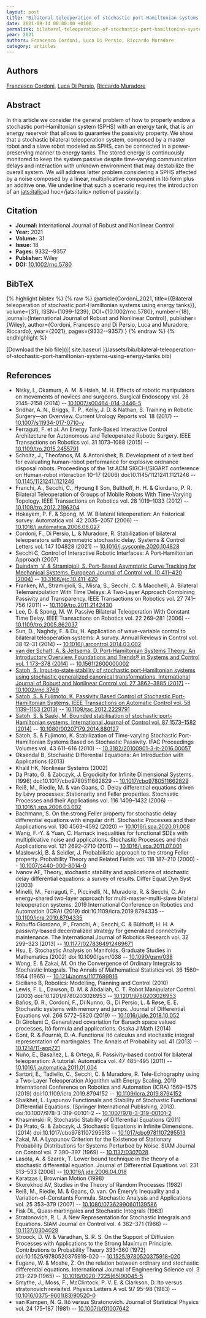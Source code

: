 ```yaml
---
layout: post
title: "Bilateral teleoperation of stochastic port‐Hamiltonian systems using energy tanks"
date: 2021-09-14 00:00:00 +0100
permalink: bilateral-teleoperation-of-stochastic-port-hamiltonian-systems-using-energy-tanks
year: 2021
authors: Francesco Cordoni, Luca Di Persio, Riccardo Muradore
category: articles
---
```

 
## Authors
[Francesco Cordoni](authors/francesco-giuseppe-cordoni), [Luca Di Persio](authors/luca-di-persio), [Riccardo Muradore](authors/riccardo-muradore)
 
## Abstract
In this article we consider the general problem of how to properly endow a stochastic port‐Hamiltonian system (SPHS) with an energy tank, that is an energy reservoir that allows to guarantee the passivity property. We show that a stochastic bilateral teleoperation system, composed by a master robot and a slave robot modeled as SPHS, can be connected in a power‐preserving manner to energy tanks. The stored energy is continuously monitored to keep the system passive despite time‐varying communication delays and interaction with unknown environment that may destabilize the overall system. We will address latter problem considering a SPHS affected by a noise composed by a linear, multiplicative component in Itô form plus an additive one. We underline that such a scenario requires the introduction of an <jats:italic>ad hoc</jats:italic> notion of passivity.
 
## Citation
- **Journal:** International Journal of Robust and Nonlinear Control
- **Year:** 2021
- **Volume:** 31
- **Issue:** 18
- **Pages:** 9332--9357
- **Publisher:** Wiley
- **DOI:** [10.1002/rnc.5780](https://doi.org/10.1002/rnc.5780)
 
## BibTeX
{% highlight bibtex %}
{% raw %}
@article{Cordoni_2021,
  title={{Bilateral teleoperation of stochastic port‐Hamiltonian systems using energy tanks}},
  volume={31},
  ISSN={1099-1239},
  DOI={10.1002/rnc.5780},
  number={18},
  journal={International Journal of Robust and Nonlinear Control},
  publisher={Wiley},
  author={Cordoni, Francesco and Di Persio, Luca and Muradore, Riccardo},
  year={2021},
  pages={9332--9357}
}
{% endraw %}
{% endhighlight %}
 
[Download the bib file]({{ site.baseurl }}/assets/bib/bilateral-teleoperation-of-stochastic-port-hamiltonian-systems-using-energy-tanks.bib)
 
## References
- Nisky, I., Okamura, A. M. & Hsieh, M. H. Effects of robotic manipulators on movements of novices and surgeons. Surgical Endoscopy vol. 28 2145–2158 (2014) -- [10.1007/s00464-014-3446-5](https://doi.org/10.1007/s00464-014-3446-5)
- Sridhar, A. N., Briggs, T. P., Kelly, J. D. & Nathan, S. Training in Robotic Surgery—an Overview. Current Urology Reports vol. 18 (2017) -- [10.1007/s11934-017-0710-y](https://doi.org/10.1007/s11934-017-0710-y)
- Ferraguti, F. et al. An Energy Tank-Based Interactive Control Architecture for Autonomous and Teleoperated Robotic Surgery. IEEE Transactions on Robotics vol. 31 1073–1088 (2015) -- [10.1109/tro.2015.2455791](https://doi.org/10.1109/tro.2015.2455791)
- Scholtz, J., Theofanos, M. & Antonishek, B. Development of a test bed for evaluating human-robot performance for explosive ordnance disposal robots. Proceedings of the 1st ACM SIGCHI/SIGART conference on Human-robot interaction 10–17 (2006) doi:10.1145/1121241.1121246 -- [10.1145/1121241.1121246](https://doi.org/10.1145/1121241.1121246)
- Franchi, A., Secchi, C., Hyoung Il Son, Bulthoff, H. H. & Giordano, P. R. Bilateral Teleoperation of Groups of Mobile Robots With Time-Varying Topology. IEEE Transactions on Robotics vol. 28 1019–1033 (2012) -- [10.1109/tro.2012.2196304](https://doi.org/10.1109/tro.2012.2196304)
- Hokayem, P. F. & Spong, M. W. Bilateral teleoperation: An historical survey. Automatica vol. 42 2035–2057 (2006) -- [10.1016/j.automatica.2006.06.027](https://doi.org/10.1016/j.automatica.2006.06.027)
- Cordoni, F., Di Persio, L. & Muradore, R. Stabilization of bilateral teleoperators with asymmetric stochastic delay. Systems &amp; Control Letters vol. 147 104828 (2021) -- [10.1016/j.sysconle.2020.104828](https://doi.org/10.1016/j.sysconle.2020.104828)
- Secchi C, Control of Interactive Robotic Interfaces: A Port‐Hamiltonian Approach (2007)
- [Duindam, V. & Stramigioli, S. Port-Based Asymptotic Curve Tracking for Mechanical Systems. European Journal of Control vol. 10 411–420 (2004)](port-based-asymptotic-curve-tracking-for-mechanical-systems) -- [10.3166/ejc.10.411-420](https://doi.org/10.3166/ejc.10.411-420)
- Franken, M., Stramigioli, S., Misra, S., Secchi, C. & Macchelli, A. Bilateral Telemanipulation With Time Delays: A Two-Layer Approach Combining Passivity and Transparency. IEEE Transactions on Robotics vol. 27 741–756 (2011) -- [10.1109/tro.2011.2142430](https://doi.org/10.1109/tro.2011.2142430)
- Lee, D. & Spong, M. W. Passive Bilateral Teleoperation With Constant Time Delay. IEEE Transactions on Robotics vol. 22 269–281 (2006) -- [10.1109/tro.2005.862037](https://doi.org/10.1109/tro.2005.862037)
- Sun, D., Naghdy, F. & Du, H. Application of wave-variable control to bilateral teleoperation systems: A survey. Annual Reviews in Control vol. 38 12–31 (2014) -- [10.1016/j.arcontrol.2014.03.002](https://doi.org/10.1016/j.arcontrol.2014.03.002)
- [van der Schaft, A. & Jeltsema, D. Port-Hamiltonian Systems Theory: An Introductory Overview. Foundations and Trends® in Systems and Control vol. 1 173–378 (2014)](port-hamiltonian-systems-theory-an-introductory-overview) -- [10.1561/2600000002](https://doi.org/10.1561/2600000002)
- [Satoh, S. Input‐to‐state stability of stochastic port‐Hamiltonian systems using stochastic generalized canonical transformations. International Journal of Robust and Nonlinear Control vol. 27 3862–3885 (2017)](input-to-state-stability-of-stochastic-port-hamiltonian-systems-using-stochastic-generalized-canonical-transformations) -- [10.1002/rnc.3769](https://doi.org/10.1002/rnc.3769)
- [Satoh, S. & Fujimoto, K. Passivity Based Control of Stochastic Port-Hamiltonian Systems. IEEE Transactions on Automatic Control vol. 58 1139–1153 (2013)](passivity-based-control-of-stochastic-port-hamiltonian-systems) -- [10.1109/tac.2012.2229791](https://doi.org/10.1109/tac.2012.2229791)
- [Satoh, S. & Saeki, M. Bounded stabilisation of stochastic port-Hamiltonian systems. International Journal of Control vol. 87 1573–1582 (2014)](bounded-stabilisation-of-stochastic-port-hamiltonian-systems) -- [10.1080/00207179.2014.880127](https://doi.org/10.1080/00207179.2014.880127)
- Satoh, S. & Fujimoto, K. Stabilization of Time-varying Stochastic Port-Hamiltonian Systems Based on Stochastic Passivity. IFAC Proceedings Volumes vol. 43 611–616 (2010) -- [10.3182/20100901-3-it-2016.00057](https://doi.org/10.3182/20100901-3-it-2016.00057)
- Oksendal B, Stochastic Differential Equations: An Introduction with Applications (2013)
- Khalil HK, Nonlinear Systems (2002)
- Da Prato, G. & Zabczyk, J. Ergodicity for Infinite Dimensional Systems. (1996) doi:10.1017/cbo9780511662829 -- [10.1017/cbo9780511662829](https://doi.org/10.1017/cbo9780511662829)
- Reiß, M., Riedle, M. & van Gaans, O. Delay differential equations driven by Lévy processes: Stationarity and Feller properties. Stochastic Processes and their Applications vol. 116 1409–1432 (2006) -- [10.1016/j.spa.2006.03.002](https://doi.org/10.1016/j.spa.2006.03.002)
- Bachmann, S. On the strong Feller property for stochastic delay differential equations with singular drift. Stochastic Processes and their Applications vol. 130 4563–4592 (2020) -- [10.1016/j.spa.2020.01.008](https://doi.org/10.1016/j.spa.2020.01.008)
- Wang, F.-Y. & Yuan, C. Harnack inequalities for functional SDEs with multiplicative noise and applications. Stochastic Processes and their Applications vol. 121 2692–2710 (2011) -- [10.1016/j.spa.2011.07.001](https://doi.org/10.1016/j.spa.2011.07.001)
- Maslowski, B. & Seidler, J. Probabilistic approach to the strong Feller property. Probability Theory and Related Fields vol. 118 187–210 (2000) -- [10.1007/s440-000-8014-0](https://doi.org/10.1007/s440-000-8014-0)
- Ivanov AF, Theory, stochastic stability and applications of stochastic delay differential equations: a survey of results. Differ Equat Dyn Syst (2003)
- Minelli, M., Ferraguti, F., Piccinelli, N., Muradore, R. & Secchi, C. An energy-shared two-layer approach for multi-master-multi-slave bilateral teleoperation systems. 2019 International Conference on Robotics and Automation (ICRA) (2019) doi:10.1109/icra.2019.8794335 -- [10.1109/icra.2019.8794335](https://doi.org/10.1109/icra.2019.8794335)
- Robuffo Giordano, P., Franchi, A., Secchi, C. & Bülthoff, H. H. A passivity-based decentralized strategy for generalized connectivity maintenance. The International Journal of Robotics Research vol. 32 299–323 (2013) -- [10.1177/0278364912469671](https://doi.org/10.1177/0278364912469671)
- Hsu, E. Stochastic Analysis on Manifolds. Graduate Studies in Mathematics (2002) doi:10.1090/gsm/038 -- [10.1090/gsm/038](https://doi.org/10.1090/gsm/038)
- Wong, E. & Zakai, M. On the Convergence of Ordinary Integrals to Stochastic Integrals. The Annals of Mathematical Statistics vol. 36 1560–1564 (1965) -- [10.1214/aoms/1177699916](https://doi.org/10.1214/aoms/1177699916)
- Siciliano B, Robotics: Modelling, Planning and Control (2010)
- Lewis, F. L., Dawson, D. M. & Abdallah, C. T. Robot Manipulator Control. (2003) doi:10.1201/9780203026953 -- [10.1201/9780203026953](https://doi.org/10.1201/9780203026953)
- Baños, D. R., Cordoni, F., Di Nunno, G., Di Persio, L. & Røse, E. E. Stochastic systems with memory and jumps. Journal of Differential Equations vol. 266 5772–5820 (2019) -- [10.1016/j.jde.2018.10.052](https://doi.org/10.1016/j.jde.2018.10.052)
- Di Girolami C, Generalized covariation for Banach space valued processes, Itô formula and applications. Osaka J Math (2014)
- Cont, R. & Fournié, D.-A. Functional Itô calculus and stochastic integral representation of martingales. The Annals of Probability vol. 41 (2013) -- [10.1214/11-aop721](https://doi.org/10.1214/11-aop721)
- Nuño, E., Basañez, L. & Ortega, R. Passivity-based control for bilateral teleoperation: A tutorial. Automatica vol. 47 485–495 (2011) -- [10.1016/j.automatica.2011.01.004](https://doi.org/10.1016/j.automatica.2011.01.004)
- Sartori, E., Tadiello, C., Secchi, C. & Muradore, R. Tele-Echography using a Two-Layer Teleoperation Algorithm with Energy Scaling. 2019 International Conference on Robotics and Automation (ICRA) 1569–1575 (2019) doi:10.1109/icra.2019.8794152 -- [10.1109/icra.2019.8794152](https://doi.org/10.1109/icra.2019.8794152)
- Shaikhet, L. Lyapunov Functionals and Stability of Stochastic Functional Differential Equations. (Springer International Publishing, 2013). doi:10.1007/978-3-319-00101-2 -- [10.1007/978-3-319-00101-2](https://doi.org/10.1007/978-3-319-00101-2)
- Khasminskii R, Stochastic Stability of Differential Equations (2011)
- Da Prato, G. & Zabczyk, J. Stochastic Equations in Infinite Dimensions. (2014) doi:10.1017/cbo9781107295513 -- [10.1017/cbo9781107295513](https://doi.org/10.1017/cbo9781107295513)
- Zakai, M. A Lyapunov Criterion for the Existence of Stationary Probability Distributions for Systems Perturbed by Noise. SIAM Journal on Control vol. 7 390–397 (1969) -- [10.1137/0307028](https://doi.org/10.1137/0307028)
- Lasota, A. & Szarek, T. Lower bound technique in the theory of a stochastic differential equation. Journal of Differential Equations vol. 231 513–533 (2006) -- [10.1016/j.jde.2006.04.018](https://doi.org/10.1016/j.jde.2006.04.018)
- Karatzas I, Brownian Motion (1998)
- Skorokhod AV, Studies in the Theory of Random Processes (1982)
- Reiß, M., Riedle, M. & Gaans, O. van. On Émery’s Inequality and a Variation-of-Constants Formula. Stochastic Analysis and Applications vol. 25 353–379 (2007) -- [10.1080/07362990601139586](https://doi.org/10.1080/07362990601139586)
- Fisk DL, Quasi‐martingales and Stochastic Integrals (1963)
- Stratonovich, R. L. A New Representation for Stochastic Integrals and Equations. SIAM Journal on Control vol. 4 362–371 (1966) -- [10.1137/0304028](https://doi.org/10.1137/0304028)
- Stroock, D. W. & Varadhan, S. R. S. On the Support of Diffusion Processes with Applications to the Strong Maximum Principle. Contributions to Probability Theory 333–360 (1972) doi:10.1525/9780520375918-020 -- [10.1525/9780520375918-020](https://doi.org/10.1525/9780520375918-020)
- Eugene, W. & Moshe, Z. On the relation between ordinary and stochastic differential equations. International Journal of Engineering Science vol. 3 213–229 (1965) -- [10.1016/0020-7225(65)90045-5](https://doi.org/10.1016/0020-7225(65)90045-5)
- Smythe, J., Moss, F., McClintock, P. V. E. & Clarkson, D. Ito versus stratonovich revisited. Physics Letters A vol. 97 95–98 (1983) -- [10.1016/0375-9601(83)90520-0](https://doi.org/10.1016/0375-9601(83)90520-0)
- van Kampen, N. G. Itô versus Stratonovich. Journal of Statistical Physics vol. 24 175–187 (1981) -- [10.1007/bf01007642](https://doi.org/10.1007/bf01007642)

